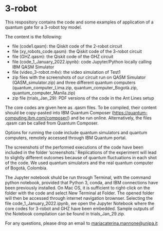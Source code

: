 # 3-robot

This respository contains the code and some examples of application of a quantum gate for a 3-robot toy model.

The content is the following:
- file (code1.qasm): the Qiskit code of the 2-robot circuit
- file (xy_robots_code.qasm): the Qiskit code of the 3-robot circuit
- file (GHZ.qasm): the Qiskit code of the GHZ circuit
- file (code_1_January_2022.ipynb): code Jupyter/Python locally calling IBM QASM Simulator
- file (video_3-robot.m4v): the video simulation of Test1
- zip files with the screenshots of our circuit run on QASM Simulator (QASM_simulator.zip) and three different quantum computers (quantum_computer_Lima.zip, quantum_computer_Bogotà.zip, quantum_computer_Manila.zip)
- zip file (trials_Jan_29): PDF versions of the code in the Ant Lines setup

The core codes are given here as .qasm files. To be compiled, their content should be copy-pasted into IBM Quantum Composer (https://quantum-computing.ibm.com/composer/) and be run online. Alternatively, the files .qasm can be called from Quantum Composer.

Options for running the code include quantum simulators and quantum computers, remotely accessed through IBM Quantum portal.

The screenshots of the performed executions of the code have been included in the folder ‘screenshots.’ Replications of the experiment will lead to slightly different outcomes because of quantum fluctuations in each shot of the code. We used quantum simulators and the real quantum computer of Bogotà, Colombia.

The Jupyter notebook shuld be run through Terminal, with the command python notebook, provided that Python 3, conda, and IBM connections have been previously installed. On Mac OS, it is sufficient to right-click on the folder with the code and select New Terminal at Folder. The opened folder will then be accessed through internet navigation brownser. Selecting the file code_1_January_2022.ipynb, we open the Jupyter Notebook where the core codes for 3-robot and GHZ have been embedded. Sample outputs of the Notebook compilation can be found in trials_Jan_29.zip. 

For any questions, please drop an email to mariacaterina.mannone@unipa.it
